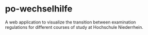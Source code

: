 # po-wechselhilfe
A web application to visualize the transition between examination regulations for different courses of study at Hochschule Niederrhein.
